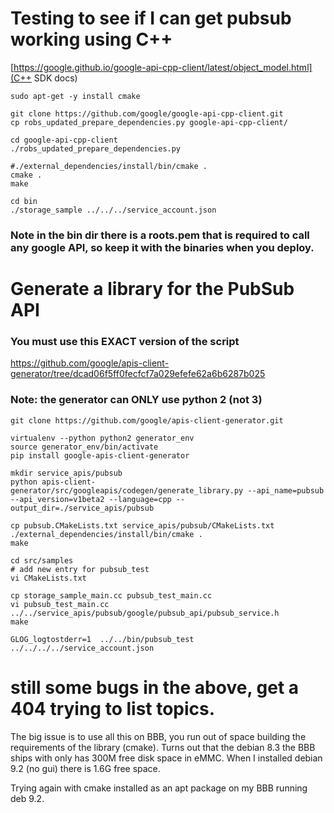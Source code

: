 # Testing to see if I can get pubsub working using C++

[https://google.github.io/google-api-cpp-client/latest/object_model.html](C++ SDK docs)

```
sudo apt-get -y install cmake

git clone https://github.com/google/google-api-cpp-client.git
cp robs_updated_prepare_dependencies.py google-api-cpp-client/

cd google-api-cpp-client
./robs_updated_prepare_dependencies.py 

#./external_dependencies/install/bin/cmake .
cmake .
make

cd bin
./storage_sample ../../../service_account.json
```

### Note in the bin dir there is a roots.pem that is required to call any google API, so keep it with the binaries when you deploy.

# Generate a library for the PubSub API
### You must use this EXACT version of the script
https://github.com/google/apis-client-generator/tree/dcad06f5ff0fecfcf7a029efefe62a6b6287b025

### Note: the generator can ONLY use python 2 (not 3)

```
git clone https://github.com/google/apis-client-generator.git

virtualenv --python python2 generator_env
source generator_env/bin/activate
pip install google-apis-client-generator

mkdir service_apis/pubsub
python apis-client-generator/src/googleapis/codegen/generate_library.py --api_name=pubsub --api_version=v1beta2 --language=cpp --output_dir=./service_apis/pubsub

cp pubsub.CMakeLists.txt service_apis/pubsub/CMakeLists.txt
./external_dependencies/install/bin/cmake .
make

cd src/samples
# add new entry for pubsub_test
vi CMakeLists.txt

cp storage_sample_main.cc pubsub_test_main.cc
vi pubsub_test_main.cc ../../service_apis/pubsub/google/pubsub_api/pubsub_service.h
make

GLOG_logtostderr=1  ../../bin/pubsub_test ../../../../service_account.json
```

# still some bugs in the above, get a 404 trying to list topics.

The big issue is to use all this on BBB, you run out of space building the requirements of the library (cmake).  Turns out that the debian 8.3 the BBB ships with only has 300M free disk space in eMMC.  When I installed debian 9.2 (no gui) there is 1.6G free space.  

Trying again with cmake installed as an apt package on my BBB running deb 9.2. 




